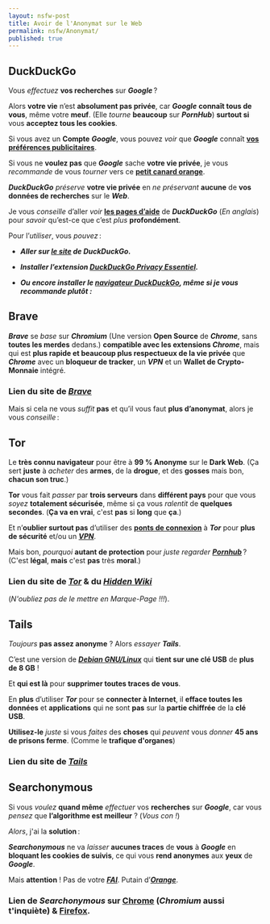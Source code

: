 ```yaml
---
layout: nsfw-post
title: Avoir de l'Anonymat sur le Web
permalink: nsfw/Anonymat/
published: true
---
```


## DuckDuckGo

Vous *effectuez* **vos recherches** sur ***Google*** ?

Alors **votre vie** n’est **absolument pas privée**, car ***Google*** **connaît tous de vous**, même votre **meuf**. (Elle *tourne* **beaucoup** sur ***PornHub***) **surtout si** vous **acceptez tous les cookies**.

Si vous avez un **Compte** ***Google***, vous pouvez *voir* que ***Google*** connaît [**vos préférences publicitaires**](https://adssettings.google.com/).

Si vous ne **voulez pas** que ***Google*** sache **votre vie privée**, je vous *recommande* de vous *tourner* vers ce [**petit canard orange**](https://upload.wikimedia.org/wikipedia/en/8/88/DuckDuckGo_logo.svg).

***DuckDuckGo*** *préserve* **votre vie privée** en *ne préservant* **aucune** de **vos données de recherches** sur le ***Web***.

Je vous *conseille* d’aller *voir* [**les pages d’aide**](https://duckduckgo.com/duckduckgo-help-pages/) de ***DuckDuckGo*** (*En anglais*) pour *savoir* qu’est-ce que c’est *plus* **profondément**.

Pour l’*utiliser*, vous *pouvez* :

* ***Aller sur [le site](https://www.duckduckgo.com) de DuckDuckGo.***

* ***Installer l’extension [DuckDuckGo Privacy Essentiel](https://duckduckgo.com/duckduckgo-help-pages/desktop/adding-duckduckgo-to-your-browser/).***

* ***Ou encore installer le [navigateur DuckDuckGo](https://duckduckgo.com/duckduckgo-help-pages/get-duckduckgo/does-duckduckgo-make-a-browser/), même si je vous recommande plutôt :***

## Brave

***Brave*** se *base* sur ***Chromium*** (Une version **Open Source** de ***Chrome***, sans **toutes les merdes** dedans.) **compatible avec les extensions *Chrome***, mais qui est **plus rapide et beaucoup plus respectueux de la vie privée** que ***Chrome*** avec un **bloqueur de tracker**, un ***VPN*** et un **Wallet de Crypto-Monnaie** intégré.

### Lien du site de [***Brave***](https://brave.com/)

Mais si cela ne vous *suffit* **pas** et qu’il vous faut **plus d’anonymat**, alors je vous *conseille* :

## Tor

Le **très connu navigateur** pour être à **99 % Anonyme** sur le **Dark Web**. (Ça sert **juste** à *acheter* des **armes**, de la **drogue**, et des **gosses** mais bon, **chacun son truc**.)

**Tor** vous fait *passer* par **trois serveurs** dans **différent pays** pour que vous *soyez* **totalement sécurisée**, même si ça vous *ralentit* de **quelques secondes**. (**Ça va en vrai**, c'est **pas** si **long** que **ça**.)

Et n’**oublier surtout pas** d’utiliser des [**ponts de connexion**](https://bridges.torproject.org/) à ***Tor*** pour **plus de sécurité** et/ou un [***VPN***](https://thibault-savenkoff.github.io/Windscribe).

Mais bon, *pourquoi* **autant de protection** pour *juste regarder* [***Pornhub***](https://www.youtube.com/watch?v=zxu9YqxEMkw) ? (C'est **légal**, **mais** c'est **pas** très **moral**.)

### Lien du site de [***Tor***](https://www.torproject.org/fr/) & du [***Hidden Wiki***](http://zqktlwiuavvvqqt4ybvgvi7tyo4hjl5xgfuvpdf6otjiycgwqbym2qad.onion/)
(*N'oubliez pas de le mettre en Marque-Page !!!*).

## Tails

*Toujours* **pas assez anonyme** ? Alors *essayer* ***Tails***.

C’est une version de [***Debian GNU/Linux***](https://fr.wikipedia.org/wiki/Debian) qui **tient sur une clé USB** de **plus de 8 GB** !

Et **qui est là** pour **supprimer toutes traces de vous**.

En **plus** d’utiliser ***Tor*** pour se **connecter à Internet**, il **efface toutes les données** et **applications** qui ne sont **pas** sur la **partie chiffrée** de la **clé USB**.

**Utilisez-le** *juste* si vous *faites* des **choses** qui *peuvent* vous *donner* **45 ans de prisons ferme**. (Comme le **trafique d'organes**)

### Lien du site de [***Tails***](https://tails.net/index.fr.html)

## Searchonymous

Si vous *voulez* **quand même** *effectuer* vos **recherches** sur ***Google***, car vous *pensez* que **l’algorithme est meilleur** ? (*Vous con !*)

*Alors*, j'ai la **solution** :

***Searchonymous*** ne va *laisser* **aucunes traces** de **vous** à ***Google*** en **bloquant les cookies de suivis**, ce qui vous **rend anonymes** aux **yeux** de ***Google***.

Mais **attention** ! Pas de votre [***FAI***](https://fr.wikipedia.org/wiki/Fournisseur_d%27acc%C3%A8s_%C3%A0_Internet). Putain d’[***Orange***](https://fr.wikipedia.org/wiki/Orange_(entreprise)).

### Lien de ***Searchonymous*** sur [Chrome](https://chromewebstore.google.com/detail/searchonymous/onhfdppooafpnnigbmnpnnjmbajggekc) (***Chromium*** aussi t'inquiète) & [Firefox](https://addons.mozilla.org/fr/firefox/addon/searchonymous/).
